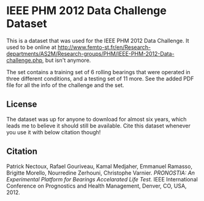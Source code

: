 # IEEE PHM 2012 Data Challenge Dataset

This is a dataset that was used for the IEEE PHM 2012 Data Challenge. It used to be online at http://www.femto-st.fr/en/Research-departments/AS2M/Research-groups/PHM/IEEE-PHM-2012-Data-challenge.php, but isn't anymore.

The set contains a training set of 6 rolling bearings that were operated in three different conditions, and a testing set of 11 more. See the added PDF file for all the info of the challenge and the set.

## License

The dataset was up for anyone to download for almost six years, which leads me to believe it should still be available. Cite this dataset whenever you use it with below citation though!

## Citation

Patrick Nectoux, Rafael Gouriveau, Kamal Medjaher, Emmanuel Ramasso, Brigitte Morello, Nourredine Zerhouni, Christophe Varnier. *PRONOSTIA: An Experimental Platform for Bearings Accelarated Life Test.* IEEE International Conference on Prognostics and Health Management, Denver, CO, USA, 2012.

